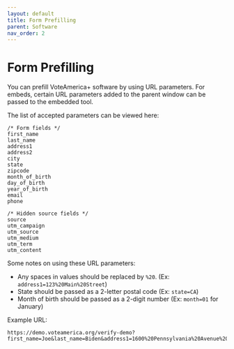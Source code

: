 ```yaml
---
layout: default
title: Form Prefilling
parent: Software
nav_order: 2
---
```


# Form Prefilling

You can prefill VoteAmerica+ software by using URL parameters. For embeds, certain URL parameters added to the parent window can be passed to the embedded tool.

The list of accepted parameters can be viewed here:

```
/* Form fields */
first_name
last_name
address1
address2
city
state
zipcode
month_of_birth
day_of_birth
year_of_birth
email
phone

/* Hidden source fields */
source
utm_campaign
utm_source
utm_medium
utm_term
utm_content
```

Some notes on using these URL parameters: 
* Any spaces in values should be replaced by `%20`. (Ex: `address1=123%20Main%20Street`)
* State should be passed as a 2-letter postal code (Ex: `state=CA`)
* Month of birth should be passed as a 2-digit number (Ex: `month=01` for January)

Example URL:
```
https://demo.voteamerica.org/verify-demo?first_name=Joe&last_name=Biden&address1=1600%20Pennsylvania%20Avenue%20Southeast&city=Washington&state=DC&zipcode=20003&month_of_birth=11&day_of_birth=20&year_of_birth=1942&email=joe@whitehouse.gov
```
